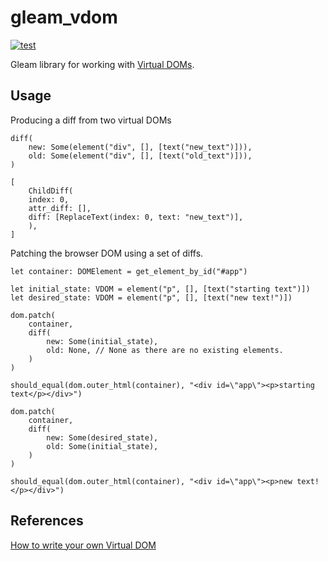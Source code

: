 # gleam_vdom

[![test](https://github.com/JohnDoneth/gleam-vdom/actions/workflows/test.yml/badge.svg)](https://github.com/JohnDoneth/gleam-vdom/actions/workflows/test.yml)

Gleam library for working with [Virtual DOMs](https://en.wikipedia.org/wiki/Virtual_DOM).

## Usage

Producing a diff from two virtual DOMs

```gleam
diff(
    new: Some(element("div", [], [text("new_text")])),
    old: Some(element("div", [], [text("old_text")])),
)

[
    ChildDiff(
    index: 0,
    attr_diff: [],
    diff: [ReplaceText(index: 0, text: "new_text")],
    ),
]
```

Patching the browser DOM using a set of diffs.

```gleam
let container: DOMElement = get_element_by_id("#app")

let initial_state: VDOM = element("p", [], [text("starting text")])
let desired_state: VDOM = element("p", [], [text("new text!")])

dom.patch(
    container,
    diff(
        new: Some(initial_state),
        old: None, // None as there are no existing elements.
    )
)

should_equal(dom.outer_html(container), "<div id=\"app\"><p>starting text</p></div>")

dom.patch(
    container,
    diff(
        new: Some(desired_state),
        old: Some(initial_state),
    )
)

should_equal(dom.outer_html(container), "<div id=\"app\"><p>new text!</p></div>")
```

## References

[How to write your own Virtual DOM](https://medium.com/@deathmood/how-to-write-your-own-virtual-dom-ee74acc13060)
